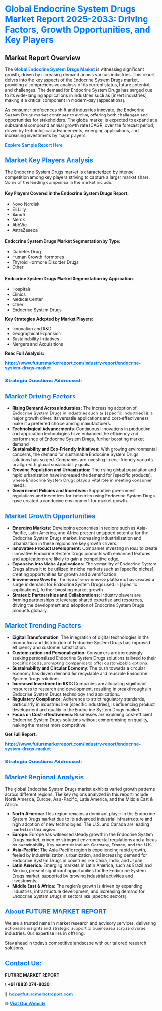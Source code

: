 <h1 style="color: #007BFF;">Global Endocrine System Drugs Market Report 2025-2033: Driving Factors, Growth Opportunities, and Key Players</h1>

<section id="overview">
<h2>Market Report Overview</h2>
<p>The <a href="https://www.futuremarketreport.com/industry-report/endocrine-system-drugs-market" style="color: #007BFF; text-decoration: none;"><strong>Global Endocrine System Drugs Market</strong></a> is witnessing significant growth, driven by increasing demand across various industries. This report delves into the key aspects of the Endocrine System Drugs market, providing a comprehensive analysis of its current status, future potential, and challenges. The demand for Endocrine System Drugs has surged due to its wide-ranging applications in industries such as [insert industries], making it a critical component in modern-day [applications].</p>
<p>As consumer preferences shift and industries innovate, the Endocrine System Drugs market continues to evolve, offering both challenges and opportunities for stakeholders. The global market is expected to expand at a substantial compound annual growth rate (CAGR) over the forecast period, driven by technological advancements, emerging applications, and increasing investments by major players.</p>
</section>

<section id="overview">
<p><a href="https://www.futuremarketreport.com/request-sample/reportId=125655" style="color: #007BFF; text-decoration: none;"><strong>Explore Sample Report Here</strong></a></p>
</section>

<section id="key-players">
<h2 style="color: #007BFF;">Market Key Players Analysis</h2>
<p>The Endocrine System Drugs market is characterized by intense competition among key players striving to capture a larger market share. Some of the leading companies in the market include:</p>
<h4>Key Players Covered in the Endocrine System Drugs Report:</h4>
<ul><li>Novo Nordisk</li><li>Eli Lilly</li><li>Sanofi</li><li>Merck</li><li>AbbVie</li><li>AstraZeneca</li></ul>
<h4>Endocrine System Drugs Market Segmentation by Type:</h4>
<ul><li>Diabetes Drug</li><li>Human Growth Hormones</li><li>Thyroid Hormone Disorder Drugs</li><li>Other</li></ul>

<h4>Endocrine System Drugs Market Segmentation by Application:</h4>
<ul><li>Hospitals</li><li>Clinics</li><li>Medical Center</li><li>Other</li><li>Endocrine System Drugs</li></ul>
<p><strong>Key Strategies Adopted by Market Players:</strong></p>
<ul>
<li>Innovation and R&D</li>
<li>Geographical Expansion</li>
<li>Sustainability Initiatives</li>
<li>Mergers and Acquisitions</li>
</ul>
</section>

<section>
<p><strong>Read Full Analysis: </strong></p><a href="https://www.futuremarketreport.com/industry-report/endocrine-system-drugs-market" style="color: #007BFF; text-decoration: none;"><strong>https://www.futuremarketreport.com/industry-report/endocrine-system-drugs-market</strong></a>
<h3 style="color: #007BFF;">Strategic Questions Addressed:</h3>
</section>

<section id="driving-factors">
<h2 style="color: #007BFF;">Market Driving Factors</h2>
<ul>
<li><strong>Rising Demand Across Industries:</strong> The increasing adoption of Endocrine System Drugs in industries such as [specific industries] is a major growth driver. Its versatile applications and cost-effectiveness make it a preferred choice among manufacturers.</li>
<li><strong>Technological Advancements:</strong> Continuous innovations in production and application technologies have enhanced the efficiency and performance of Endocrine System Drugs, further boosting market demand.</li>
<li><strong>Sustainability and Eco-Friendly Initiatives:</strong> With growing environmental concerns, the demand for sustainable Endocrine System Drugs solutions has surged. Companies are investing in eco-friendly variants to align with global sustainability goals.</li>
<li><strong>Growing Population and Urbanization:</strong> The rising global population and rapid urbanization have increased the demand for [specific products], where Endocrine System Drugs plays a vital role in meeting consumer needs.</li>
<li><strong>Government Policies and Incentives:</strong> Supportive government regulations and incentives for industries using Endocrine System Drugs have created a conducive environment for market growth.</li>
</ul>
</section>

<section id="growth-opportunities">
<h2 style="color: #007BFF;">Market Growth Opportunities</h2>
<ul>
<li><strong>Emerging Markets:</strong> Developing economies in regions such as Asia-Pacific, Latin America, and Africa present untapped potential for the Endocrine System Drugs market. Increasing industrialization and urbanization in these regions are key growth drivers.</li>
<li><strong>Innovative Product Development:</strong> Companies investing in R&D to create innovative Endocrine System Drugs products with enhanced features and applications are likely to gain a competitive edge.</li>
<li><strong>Expansion into Niche Applications:</strong> The versatility of Endocrine System Drugs allows it to be utilized in niche markets such as [specific niches], creating opportunities for growth and diversification.</li>
<li><strong>E-commerce Growth:</strong> The rise of e-commerce platforms has created a surge in demand for Endocrine System Drugs used in [specific applications], further boosting market growth.</li>
<li><strong>Strategic Partnerships and Collaborations:</strong> Industry players are forming partnerships to leverage shared expertise and resources, driving the development and adoption of Endocrine System Drugs products globally.</li>
</ul>
</section>

<section id="trending-factors">
<h2 style="color: #007BFF;">Market Trending Factors</h2>
<ul>
<li><strong>Digital Transformation:</strong> The integration of digital technologies in the production and distribution of Endocrine System Drugs has improved efficiency and customer satisfaction.</li>
<li><strong>Customization and Personalization:</strong> Consumers are increasingly seeking personalized Endocrine System Drugs solutions tailored to their specific needs, prompting companies to offer customizable options.</li>
<li><strong>Sustainability and Circular Economy:</strong> The push towards a circular economy has driven demand for recyclable and reusable Endocrine System Drugs solutions.</li>
<li><strong>Increased Investment in R&D:</strong> Companies are allocating significant resources to research and development, resulting in breakthroughs in Endocrine System Drugs technology and applications.</li>
<li><strong>Regulatory Compliance:</strong> Adherence to strict regulatory standards, particularly in industries like [specific industries], is influencing product development and quality in the Endocrine System Drugs market.</li>
<li><strong>Focus on Cost-Effectiveness:</strong> Businesses are exploring cost-efficient Endocrine System Drugs solutions without compromising on quality, making the market more competitive.</li>
</ul>
</section>

<section>
<p><strong>Get Full Report: </strong></p><a href="https://www.futuremarketreport.com/industry-report/endocrine-system-drugs-market" style="color: #007BFF; text-decoration: none;"><strong>https://www.futuremarketreport.com/industry-report/endocrine-system-drugs-market</strong></a>
<h3 style="color: #007BFF;">Strategic Questions Addressed:</h3>
</section>


<section id="regional-analysis">
<h2 style="color: #007BFF;">Market Regional Analysis</h2>
<p>The global Endocrine System Drugs market exhibits varied growth patterns across different regions. The key regions analyzed in this report include North America, Europe, Asia-Pacific, Latin America, and the Middle East & Africa:</p>
<ul>
<li><strong>North America:</strong> This region remains a dominant player in the Endocrine System Drugs market due to its advanced industrial infrastructure and high adoption of new technologies. The U.S. and Canada are leading markets in this region.</li>
<li><strong>Europe:</strong> Europe has witnessed steady growth in the Endocrine System Drugs market, driven by stringent environmental regulations and a focus on sustainability. Key countries include Germany, France, and the U.K.</li>
<li><strong>Asia-Pacific:</strong> The Asia-Pacific region is experiencing rapid growth, fueled by industrialization, urbanization, and increasing demand for Endocrine System Drugs in countries like China, India, and Japan.</li>
<li><strong>Latin America:</strong> Emerging markets in Latin America, such as Brazil and Mexico, present significant opportunities for the Endocrine System Drugs market, supported by growing industrial activities and investments.</li>
<li><strong>Middle East & Africa:</strong> The region’s growth is driven by expanding industries, infrastructure development, and increasing demand for Endocrine System Drugs in sectors like [specific sectors].</li>
</ul>
</section>

<footer>
<h2 style="color: #007BFF;">About FUTURE MARKET REPORT</h2>
<p>We are a trusted name in market research and advisory services, delivering actionable insights and strategic support to businesses across diverse industries. Our expertise lies in offering:</p>

<p>Stay ahead in today’s competitive landscape with our tailored research solutions.</p>

<h2 style="color: #007BFF;">Contact Us:</h2>
<p><strong>FUTURE MARKET REPORT</strong></p>
<p>📞 <strong>+91 (883) 074-8030</strong></p>
<p>📧 <strong><a href="mailto:help@futuremarketreport.com" style="color: #007BFF;">help@futuremarketreport.com</a></strong></p>
<p>🌐 <strong><a href="https://www.futuremarketreport.com/" style="color: #007BFF;">Visit Our Website</a></strong></p>
</footer>
